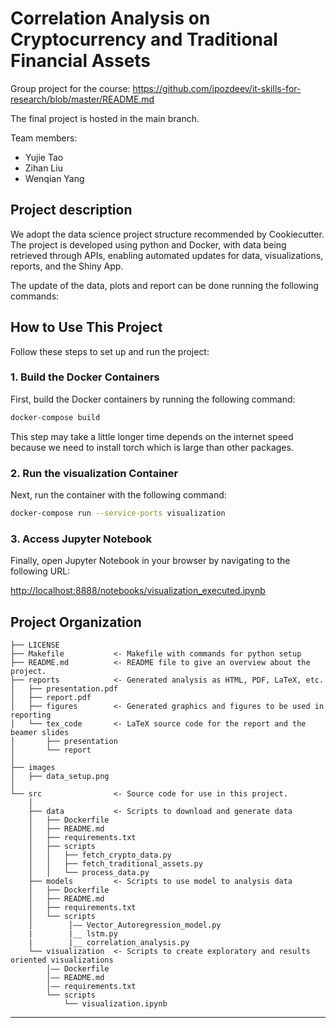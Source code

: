 
Correlation Analysis on Cryptocurrency and Traditional Financial Assets
==============================

Group project for the course: https://github.com/ipozdeev/it-skills-for-research/blob/master/README.md

The final project is hosted in the main branch. 

Team members:
- Yujie Tao
- Zihan Liu
- Wenqian Yang



Project description
------------
We adopt the data science project structure recommended by Cookiecutter. The project is developed using python and Docker, with data being retrieved through APIs, enabling automated updates for data, visualizations, reports, and the Shiny App. 


The update of the data, plots and report can be done running the following commands: 
## How to Use This Project

Follow these steps to set up and run the project:

### 1. Build the Docker Containers

First, build the Docker containers by running the following command:

```sh
docker-compose build
```
This step may take a little longer time depends on the internet speed because we need to
install torch which is large than other packages.
### 2. Run the visualization Container

Next, run the container with the following command:

```sh
docker-compose run --service-ports visualization
```

### 3. Access Jupyter Notebook

Finally, open Jupyter Notebook in your browser by navigating to the following URL:

[http://localhost:8888/notebooks/visualization_executed.ipynb](http://localhost:8888/notebooks/visualization_executed.ipynb)


Project Organization
------------

    ├── LICENSE
    ├── Makefile           <- Makefile with commands for python setup
    ├── README.md          <- README file to give an overview about the project.
    ├── reports            <- Generated analysis as HTML, PDF, LaTeX, etc.
    │   ├── presentation.pdf
    │   ├── report.pdf
    │   ├── figures        <- Generated graphics and figures to be used in reporting
    │   └── tex_code       <- LaTeX source code for the report and the beamer slides
    │       ├── presentation
    │       └── report
    │
    ├── images         
    │   ├── data_setup.png
    │
    └── src                <- Source code for use in this project.
        │
        ├── data           <- Scripts to download and generate data
        │   ├── Dockerfile
        │   ├── README.md   
        │   ├── requirements.txt
        │   ├── scripts
        │   │   ├── fetch_crypto_data.py
        │   │   ├── fetch_traditional_assets.py
        │   │   └── process_data.py
        ├── models         <- Scripts to use model to analysis data
        │   ├── Dockerfile
        │   ├── README.md
        │   ├── requirements.txt
        │   └── scripts
        │        │—— Vector_Autoregression_model.py
        |        |__ lstm.py
        |        |__ correlation_analysis.py
        └── visualization  <- Scripts to create exploratory and results oriented visualizations
            │—— Dockerfile
            │—— README.md
            │—— requirements.txt
            └── scripts
                └── visualization.ipynb
            
--------
